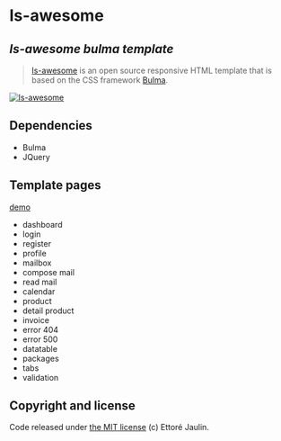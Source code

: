 # Is-awesome

## *Is-awesome bulma template*

> [Is-awesome](https://ettorej.github.io/is-awesome/) is an open source responsive HTML template that is based on the CSS framework [Bulma](http://bulma.io).

[![Is-awesome](https://ettorej.github.io/is-awesome/img/users/banner.png)](https://ettorej.github.io/is-awesome/)

## Dependencies

* Bulma
* JQuery

## Template pages

[demo](https://ettorej.github.io/is-awesome/)

* dashboard
* login
* register
* profile
* mailbox
 * compose mail
 * read mail
* calendar
* product
 * detail product
* invoice
* error 404
* error 500
* datatable
* packages
* tabs
* validation


## Copyright and license

Code released under [the MIT license](https://github.com/ettorej/is-awesome/blob/master/LICENSE) (c) Ettoré Jaulin.




